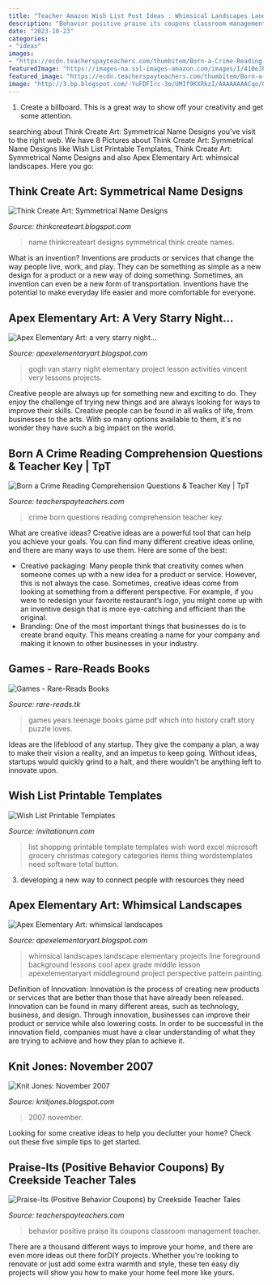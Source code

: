 ```yaml
---
title: "Teacher Amazon Wish List Post Ideas : Whimsical Landscapes Landscape Elementary Projects Line Foreground Background Lessons Cool Apex Grade Middle Lesson Apexelementaryart Middleground Project Perspective Pattern Painting"
description: "Behavior positive praise its coupons classroom management teacher"
date: "2023-10-23"
categories:
- "ideas"
images:
- "https://ecdn.teacherspayteachers.com/thumbitem/Born-a-Crime-Reading-Comprehension-Questions-Teacher-Key-2997468-1536923422/original-2997468-2.jpg"
featuredImage: "https://images-na.ssl-images-amazon.com/images/I/410eJhbxwAL._SX313_BO1,204,203,200_.jpg"
featured_image: "https://ecdn.teacherspayteachers.com/thumbitem/Born-a-Crime-Reading-Comprehension-Questions-Teacher-Key-2997468-1536923422/original-2997468-2.jpg"
image: "http://3.bp.blogspot.com/-YuFDFIrc-3o/UMIf9KXRkzI/AAAAAAAACqo/GJXs3fbVAK0/s1600/starry2.JPG"
---
```



1. Create a billboard. This is a great way to show off your creativity and get some attention.

	

		
searching about Think Create Art: Symmetrical Name Designs you've visit to the right web. We have 8 Pictures about Think Create Art: Symmetrical Name Designs like Wish List Printable Templates, Think Create Art: Symmetrical Name Designs and also Apex Elementary Art: whimsical landscapes. Here you go:
		
    
## Think Create Art: Symmetrical Name Designs

<img loading=lazy src="http://4.bp.blogspot.com/-3Id3oAa8KIk/UKZ-sYkSvHI/AAAAAAAAB_k/I8fbeCAzaLs/s1600/symmetrical+names+007.jpg" onerror="this.onerror=null;this.src='https://tse3.mm.bing.net/th?id=OIP.1IjWXwhGUEfc58xrHMusggHaFj&amp;pid=15.1';" alt="Think Create Art: Symmetrical Name Designs">

_Source: thinkcreateart.blogspot.com_

>name thinkcreateart designs symmetrical think create names. 

	

What is an invention?
Inventions are products or services that change the way people live, work, and play. They can be something as simple as a new design for a product or a new way of doing something. Sometimes, an invention can even be a new form of transportation. Inventions have the potential to make everyday life easier and more comfortable for everyone.

    
## Apex Elementary Art: A Very Starry Night...

<img loading=lazy src="http://3.bp.blogspot.com/-YuFDFIrc-3o/UMIf9KXRkzI/AAAAAAAACqo/GJXs3fbVAK0/s1600/starry2.JPG" onerror="this.onerror=null;this.src='https://tse4.mm.bing.net/th?id=OIP.Z5wSxw37enGFHOUX4u-j_gHaH5&amp;pid=15.1';" alt="Apex Elementary Art: a very starry night...">

_Source: apexelementaryart.blogspot.com_

>gogh van starry night elementary project lesson activities vincent very lessons projects. 

	

Creative people are always up for something new and exciting to do. They enjoy the challenge of trying new things and are always looking for ways to improve their skills. Creative people can be found in all walks of life, from businesses to the arts. With so many options available to them, it's no wonder they have such a big impact on the world.

    
## Born A Crime Reading Comprehension Questions &amp; Teacher Key | TpT

<img loading=lazy src="https://ecdn.teacherspayteachers.com/thumbitem/Born-a-Crime-Reading-Comprehension-Questions-Teacher-Key-2997468-1536923422/original-2997468-2.jpg" onerror="this.onerror=null;this.src='https://tse3.mm.bing.net/th?id=OIP.RfRhl0FIaux0EqJPBzIX2AAAAA&amp;pid=15.1';" alt="Born a Crime Reading Comprehension Questions &amp; Teacher Key | TpT">

_Source: teacherspayteachers.com_

>crime born questions reading comprehension teacher key. 

	

What are creative ideas?
Creative ideas are a powerful tool that can help you achieve your goals. You can find many different creative ideas online, and there are many ways to use them. Here are some of the best:  
- Creative packaging: Many people think that creativity comes when someone comes up with a new idea for a product or service. However, this is not always the case. Sometimes, creative ideas come from looking at something from a different perspective. For example, if you were to redesign your favorite restaurant’s logo, you might come up with an inventive design that is more eye-catching and efficient than the original. 
- Branding: One of the most important things that businesses do is to create brand equity. This means creating a name for your company and making it known to other businesses in your industry.

    
## Games - Rare-Reads Books

<img loading=lazy src="https://images-na.ssl-images-amazon.com/images/I/410eJhbxwAL._SX313_BO1,204,203,200_.jpg" onerror="this.onerror=null;this.src='https://tse2.mm.bing.net/th?id=OIP.-9_6s4LVmqMPimqxo_v_hAAAAA&amp;pid=15.1';" alt="Games - Rare-Reads Books">

_Source: rare-reads.tk_

>games years teenage books game pdf which into history craft story puzzle loves. 

	

Ideas are the lifeblood of any startup. They give the company a plan, a way to make their vision a reality, and an impetus to keep going. Without ideas, startups would quickly grind to a halt, and there wouldn't be anything left to innovate upon.

    
## Wish List Printable Templates

<img loading=lazy src="https://www.invitationurn.com/wp-content/uploads/2016/08/wish_list_printable_templates.jpg" onerror="this.onerror=null;this.src='https://tse4.mm.bing.net/th?id=OIP.V9UIB2KVxQGkdwZUCxeLzwHaJ_&amp;pid=15.1';" alt="Wish List Printable Templates">

_Source: invitationurn.com_

>list shopping printable template templates wish word excel microsoft grocery christmas category categories items thing wordstemplates need software total button. 

	

3. developing a new way to connect people with resources they need 

    
## Apex Elementary Art: Whimsical Landscapes

<img loading=lazy src="https://3.bp.blogspot.com/-xr8MlzpWy_A/T7-nb7LAQNI/AAAAAAAABjA/8tEaL3rPkdw/s1600/sunset2.jpeg" onerror="this.onerror=null;this.src='https://tse1.mm.bing.net/th?id=OIP.XuW_B_-JP9nDixCU_HyGBQHaFi&amp;pid=15.1';" alt="Apex Elementary Art: whimsical landscapes">

_Source: apexelementaryart.blogspot.com_

>whimsical landscapes landscape elementary projects line foreground background lessons cool apex grade middle lesson apexelementaryart middleground project perspective pattern painting. 

	

Definition of Innovation:
Innovation is the process of creating new products or services that are better than those that have already been released. Innovation can be found in many different areas, such as technology, business, and design. Through innovation, businesses can improve their product or service while also lowering costs. In order to be successful in the innovation field, companies must have a clear understanding of what they are trying to achieve and how they plan to achieve it.

    
## Knit Jones: November 2007

<img loading=lazy src="http://bp1.blogger.com/_X5gvFBIH7fo/R0Istri7meI/AAAAAAAAAI8/cJe0Wlw1iWU/s320/IMG_0685.JPG" onerror="this.onerror=null;this.src='https://tse4.mm.bing.net/th?id=OIP.iN1vwicqlht1fK9gX7iqmAAAAA&amp;pid=15.1';" alt="Knit Jones: November 2007">

_Source: knitjones.blogspot.com_

>2007 november. 

	

Looking for some creative ideas to help you declutter your home? Check out these five simple tips to get started.

    
## Praise-Its (Positive Behavior Coupons) By Creekside Teacher Tales

<img loading=lazy src="https://ecdn.teacherspayteachers.com/thumbitem/Praise-Its-Positive-Behavior-Coupons-1352111775/original-328756-1.jpg" onerror="this.onerror=null;this.src='https://tse1.mm.bing.net/th?id=OIP.cTKsEVYHTef5hLBMsBK66AAAAA&amp;pid=15.1';" alt="Praise-Its (Positive Behavior Coupons) by Creekside Teacher Tales">

_Source: teacherspayteachers.com_

>behavior positive praise its coupons classroom management teacher. 

	

There are a thousand different ways to improve your home, and there are even more ideas out there forDIY projects. Whether you're looking to renovate or just add some extra warmth and style, these ten easy diy projects will show you how to make your home feel more like yours.

